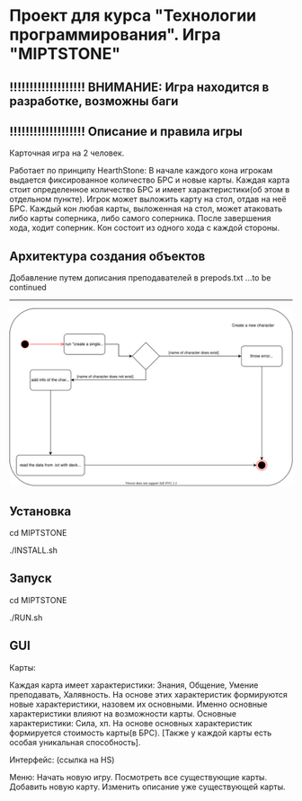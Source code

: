 **Проект для курса "Технологии программирования". Игра "MIPTSTONE"**
==========
!!!!!!!!!!!!!!!!!!!
ВНИМАНИЕ: Игра находится в разработке, возможны баги
---
!!!!!!!!!!!!!!!!!!!
Описание и правила игры
----------

Карточная игра на 2 человек.

Работает по принципу HearthStone: В начале каждого кона игрокам выдается фиксированное количество БРС и новые карты. 
Каждая карта стоит определенное количество БРС и имеет характеристики(об этом в отдельном пункте).
Игрок может выложить карту на стол, отдав на неё БРС.
Каждый кон любая карты, выложенная на стол, может атаковать либо карты соперника, либо самого соперника.
После завершения хода, ходит соперник. Кон состоит из одного хода с каждой стороны.

Архитектура создания объектов
--------

Добавление путем дописания преподавателей в prepods.txt
...to be continued

--------

![Диаграмма классов](images/classDiagramPart1.svg)

Установка
--------

cd MIPTSTONE

./INSTALL.sh

Запуск
--------

cd MIPTSTONE

./RUN.sh

GUI
-------


Карты:
 
Каждая карта имеет характеристики: Знания, Общение, Умение преподавать, Халявность.
 На основе этих характеристик формируются новые характеристики, назовем их основными.
 Именно основные характеристики влияют на возможности карты. 
Основные характеристики: Сила, хп. На основе основных характеристик формируется стоимость карты(в БРС).
 [Также у каждой карты есть особая уникальная способность].

Интерфейс: (ссылка на HS)

Меню:
 Начать новую игру.
 Посмотреть все существующие карты.
 Добавить новую карту.
 Изменить описание уже существующей карты.